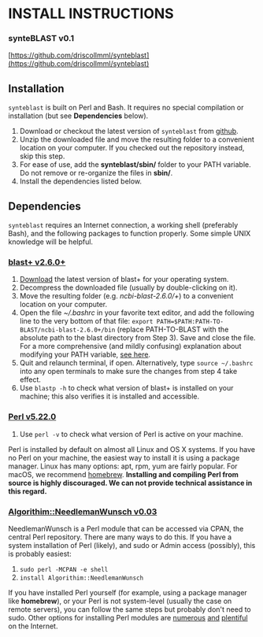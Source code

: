 # INSTALL INSTRUCTIONS

### synteBLAST v0.1
[https://github.com/driscollmml/synteblast](https://github.com/driscollmml/synteblast)


## Installation
`synteblast` is built on Perl and Bash. It requires no special compilation or installation (but see **Dependencies** below).

1. Download or checkout the latest version of `synteblast` from [github](https://github.com/driscollmml/synteblast).
2. Unzip the downloaded file and move the resulting folder to a convenient location on your computer. If you checked out the repository instead, skip this step.
3. For ease of use, add the **synteblast/sbin/** folder to your PATH variable. Do not remove or re-organize the files in **sbin/**.
4. Install the dependencies listed below.

## Dependencies
`synteblast` requires an Internet connection, a working shell (preferably Bash), and the following packages to function properly. Some simple UNIX knowledge will be helpful.

### [blast+ v2.6.0+](https://blast.ncbi.nlm.nih.gov/Blast.cgi?PAGE_TYPE=BlastDocs&DOC_TYPE=Download)

1. [Download](https://blast.ncbi.nlm.nih.gov/Blast.cgi?PAGE_TYPE=BlastDocs&DOC_TYPE=Download) the latest version of blast+ for your operating system.
2. Decompress the downloaded file (usually by double-clicking on it).
3. Move the resulting folder (e.g. *ncbi-blast-2.6.0/+*) to a convenient location on your computer.
4. Open the file *~/.bashrc* in your favorite text editor, and add the following line to the very bottom of that file: `export PATH=$PATH:PATH-TO-BLAST/ncbi-blast-2.6.0+/bin` (replace PATH-TO-BLAST with the absolute path to the blast directory from Step 3). Save and close the file. For a more comprehensive (and mildly confusing) explanation about modifying your PATH variable, [see here](https://askubuntu.com/questions/3744/how-do-i-modify-my-path-so-that-the-changes-are-available-in-every-terminal-sess).
5. Quit and relaunch terminal, if open. Alternatively, type `source ~/.bashrc` into any open terminals to make sure the changes from step 4 take effect.
6. Use `blastp -h` to check what version of blast+ is installed on your machine; this also verifies it is installed and accessible.


### [Perl v5.22.0](https://www.perl.org/get.html)

1. Use `perl -v` to check what version of Perl is active on your machine.

Perl is installed by default on almost all Linux and OS X systems. If you have no Perl on your machine, the easiest way to install it is using a package manager. Linux has many options: apt, rpm, yum are fairly popular. For macOS, we recommend [homebrew](https://brew.sh/). **Installing and compiling Perl from source is highly discouraged. We can not provide technical assistance in this regard.**

### [Algorithim::NeedlemanWunsch v0.03](http://search.cpan.org/~vbar/Algorithm-NeedlemanWunsch-0.03/lib/Algorithm/NeedlemanWunsch.pm)

NeedlemanWunsch is a Perl module that can be accessed via CPAN, the central Perl repository. There are many ways to do this. If you have a system installation of Perl (likely), and sudo or Admin access (possibly), this is probably easiest:

1. `sudo perl -MCPAN -e shell`
2. `install Algorithim::NeedlemanWunsch`

If you have installed Perl yourself (for example, using a package manager like **homebrew**), or your Perl is not system-level (usually the case on remote servers), you can follow the same steps but probably don't need to sudo. Other options for installing Perl modules are [numerous](http://www.cpan.org/modules/INSTALL.html) [and](https://perlmaven.com/how-to-install-a-perl-module-from-cpan) [plentiful](http://www.thegeekstuff.com/2008/09/how-to-install-perl-modules-manually-and-using-cpan-command/) on the Internet.

